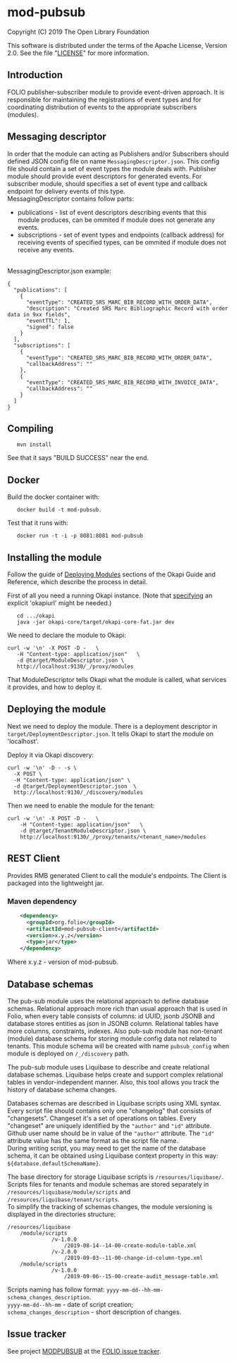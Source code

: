 # mod-pubsub

Copyright (C) 2019 The Open Library Foundation

This software is distributed under the terms of the Apache License, Version 2.0.
See the file "[LICENSE](LICENSE)" for more information.


## Introduction

FOLIO publisher-subscriber module to provide event-driven approach.
It is responsible for maintaining the registrations of event types and for coordinating distribution of events to the appropriate subscribers (modules).

## Messaging descriptor

In order that the module can acting as Publishers and/or Subscribers should defined JSON config file on name `MessagingDescriptor.json`. 
This config file should contain a set of event types the module deals with. 
Publisher module should provide event descriptors for generated events. 
For subscriber module, should specifies a set of event type and callback endpoint for delivery events of this type.
\
MessagingDescriptor contains follow parts:
* publications - list of event descriptors describing events that this module produces, can be ommited if module does not generate any events.
* subscriptions - set of event types and endpoints (callback address) for receiving events of specified types, can be ommited if module does not receive any events.

\
MessagingDescriptor.json example:
```
{
  "publications": [
    {
      "eventType": "CREATED_SRS_MARC_BIB_RECORD_WITH_ORDER_DATA",
      "description": "Created SRS Marc Bibliographic Record with order data in 9xx fields",
      "eventTTL": 1,
      "signed": false
    }
  ],
  "subscriptions": [
    {
      "eventType": "CREATED_SRS_MARC_BIB_RECORD_WITH_ORDER_DATA",
      "callbackAddress": ""
    },
    {
      "eventType": "CREATED_SRS_MARC_BIB_RECORD_WITH_INVOICE_DATA",
      "callbackAddress": ""
    }
  ]
}
```

## Compiling

```
   mvn install
```

See that it says "BUILD SUCCESS" near the end.

## Docker

Build the docker container with:

```
   docker build -t mod-pubsub.
```

Test that it runs with:

```
   docker run -t -i -p 8081:8081 mod-pubsub
```

## Installing the module

Follow the guide of
[Deploying Modules](https://github.com/folio-org/okapi/blob/master/doc/guide.md#example-1-deploying-and-using-a-simple-module)
sections of the Okapi Guide and Reference, which describe the process in detail.

First of all you need a running Okapi instance.
(Note that [specifying](../README.md#setting-things-up) an explicit 'okapiurl' might be needed.)

```
   cd .../okapi
   java -jar okapi-core/target/okapi-core-fat.jar dev
```

We need to declare the module to Okapi:

```
curl -w '\n' -X POST -D -   \
   -H "Content-type: application/json"   \
   -d @target/ModuleDescriptor.json \
   http://localhost:9130/_/proxy/modules
```

That ModuleDescriptor tells Okapi what the module is called, what services it
provides, and how to deploy it.

## Deploying the module

Next we need to deploy the module. There is a deployment descriptor in
`target/DeploymentDescriptor.json`. It tells Okapi to start the module on 'localhost'.

Deploy it via Okapi discovery:

```
curl -w '\n' -D - -s \
  -X POST \
  -H "Content-type: application/json" \
  -d @target/DeploymentDescriptor.json  \
  http://localhost:9130/_/discovery/modules
```

Then we need to enable the module for the tenant:

```
curl -w '\n' -X POST -D -   \
    -H "Content-type: application/json"   \
    -d @target/TenantModuleDescriptor.json \
    http://localhost:9130/_/proxy/tenants/<tenant_name>/modules
```

## REST Client

Provides RMB generated Client to call the module's endpoints. The Client is packaged into the lightweight jar.

### Maven dependency 

```xml
    <dependency>
      <groupId>org.folio</groupId>
      <artifactId>mod-pubsub-client</artifactId>
      <version>x.y.z</version>
      <type>jar</type>
    </dependency>
```
Where x.y.z - version of mod-pubsub.

## Database schemas
The pub-sub module uses the relational approach to define database schemas. Relational approach more rich 
than usual approach that is used in Folio, when every table consists of columns: id UUID, jsonb JSONB 
and database stores entities as json in JSONB column. Relational tables have more columns, constraints, indexes.
Also pub-sub module has non-tenant (module) database schema for storing module config data not related to tenants. 
This module schema will be created with name `pubsub_config` when module is deployed on `/_/discovery` path.

The pub-sub module uses Liquibase to describe and create relational database schemas. 
Liquibase helps create and support complex relational tables in vendor-independent manner. 
Also, this tool allows you track the history of database schema changes.

Databases schemas are described in Liquibase scripts using XML syntax.
Every script file should contains only one "changelog" that consists of "changesets". Changeset it's a set of operations on tables. 
Every "changeset" are uniquely identified by the `"author"` and `"id"` attribute. 
Github user name should be in value of the `"author"` attribute. 
The `"id"` attribute value has the same format as the script file name.  
During writing script, you may need to get the name of the database schema, it can be obtained using Liquibase context property 
in this way: `${database.defaultSchemaName}`.

The base directory for storage Liquibase scripts is `/resources/liquibase/`. 
Scripts files for tenants and module schemas are stored separately in `/resources/liquibase/module/scripts` and `/resources/liquibase/tenant/scripts`. 
\
To simplify the tracking of schemas changes, the module versioning is displayed in the directories structure:
```
/resources/liquibase
    /module/scripts
              /v-1.0.0
                  /2019-08-14--14-00-create-module-table.xml
              /v-2.0.0
                  /2019-09-03--11-00-change-id-column-type.xml                        
    /module/scripts
              /v-1.0.0
                  /2019-09-06--15-00-create-audit_message-table.xml
```

Scripts naming has follow format: `yyyy-mm-dd--hh-mm-schema_changes_description`.  \
`yyyy-mm-dd--hh-mm` - date of script creation;  \
`schema_changes_description` - short description of changes.

## Issue tracker

See project [MODPUBSUB](https://issues.folio.org/browse/MODPUBSUB)
at the [FOLIO issue tracker](https://dev.folio.org/guidelines/issue-tracker/).
